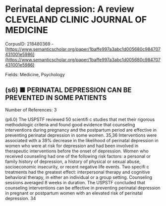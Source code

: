 # Perinatal depression: A review CLEVELAND CLINIC JOURNAL OF MEDICINE

CorpusID: 218480369 - [https://www.semanticscholar.org/paper/1baffe997a3abc1d005680c984707431001e5986](https://www.semanticscholar.org/paper/1baffe997a3abc1d005680c984707431001e5986)

Fields: Medicine, Psychology

## (s6) ■ PERINATAL DEPRESSION CAN BE PREVENTED IN SOME PATIENTS
Number of References: 3

(p6.0) The USPSTF reviewed 50 scientifi c studies that met their rigorous methodologic criteria and found good evidence that counseling interventions during pregnancy and the postpartum period are effective in preventing perinatal depression in some women. 35,36 Interventions were associated with a 39% decrease in the likelihood of perinatal depression in women who were at risk for depression and had been involved in therapeutic interventions before the onset of depression. Women who received counseling had one of the following risk factors: a personal or family history of depression, a history of physical or sexual abuse, socioeconomic insecurity, or recent negative life events. Two specifi c treatments had the greatest effect: interpersonal therapy and cognitive behavioral therapy, in either an individual or a group setting. Counseling sessions averaged 8 weeks in duration. The USPSTF concluded that counseling interventions can be effective in preventing perinatal depression in pregnant or postpartum women with an elevated risk of perinatal depression. 34 
